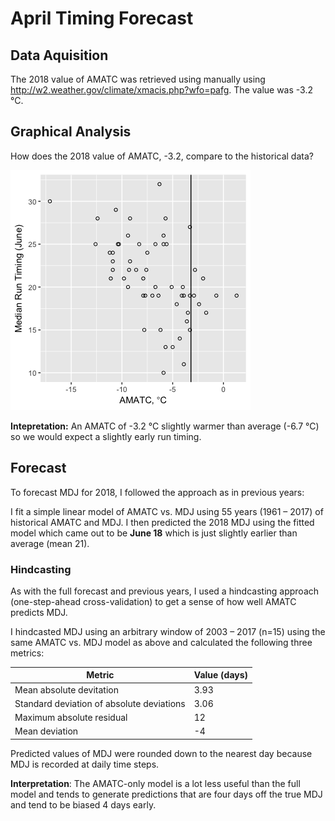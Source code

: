 April Timing Forecast
=====================

Data Aquisition
---------------

The 2018 value of AMATC was retrieved using manually using
<http://w2.weather.gov/climate/xmacis.php?wfo=pafg>. The value was -3.2
°C.

Graphical Analysis
------------------

How does the 2018 value of AMATC, -3.2, compare to the historical data?

![](README_files/figure-markdown_strict/amatc_plot-1.png)

**Intepretation:** An AMATC of -3.2 °C slightly warmer than average
(-6.7 °C) so we would expect a slightly early run timing.

Forecast
--------

To forecast MDJ for 2018, I followed the approach as in previous years:

I fit a simple linear model of AMATC vs. MDJ using 55 years (1961 –
2017) of historical AMATC and MDJ. I then predicted the 2018 MDJ using
the fitted model which came out to be **June 18** which is just slightly
earlier than average (mean 21).

### Hindcasting

As with the full forecast and previous years, I used a hindcasting
approach (one-step-ahead cross-validation) to get a sense of how well
AMATC predicts MDJ.

I hindcasted MDJ using an arbitrary window of 2003 – 2017 (n=15) using
the same AMATC vs. MDJ model as above and calculated the following three
metrics:

<table>
<thead>
<tr class="header">
<th>Metric</th>
<th>Value (days)</th>
</tr>
</thead>
<tbody>
<tr class="odd">
<td>Mean absolute devitation</td>
<td>3.93</td>
</tr>
<tr class="even">
<td>Standard deviation of absolute deviations</td>
<td>3.06</td>
</tr>
<tr class="odd">
<td>Maximum absolute residual</td>
<td>12</td>
</tr>
<tr class="even">
<td>Mean deviation</td>
<td>-4</td>
</tr>
</tbody>
</table>

Predicted values of MDJ were rounded down to the nearest day because MDJ
is recorded at daily time steps.

**Interpretation**: The AMATC-only model is a lot less useful than the
full model and tends to generate predictions that are four days off the
true MDJ and tend to be biased 4 days early.
